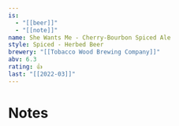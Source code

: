 ```yaml
---
is:
  - "[[beer]]"
  - "[[note]]"
name: She Wants Me - Cherry-Bourbon Spiced Ale
style: Spiced - Herbed Beer
brewery: "[[Tobacco Wood Brewing Company]]"
abv: 6.3
rating: 👍
last: "[[2022-03]]"
---
```

# Notes

